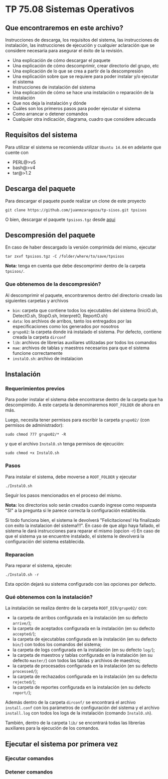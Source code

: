 # TP 75.08 Sistemas Operativos

## Que encontraremos en este archivo?

Instrucciones de descarga, los requisitos del sistema, las instrucciones de instalación, las instrucciones de ejecución y cualquier aclaración que se considere necesaria para asegurar el éxito de la revisión. 
* Una explicación de cómo descargar el paquete
* Una explicación de cómo descomprimir, crear directorio del grupo, etc
* Una explicación de lo que se crea a partir de la descompresión
* Una explicación sobre que se requiere para poder instalar y/o ejecutar el sistema 
* Instrucciones de instalación del sistema 
* Una explicación de cómo se hace una instalación o reparación de la instalación
* Que nos deja la instalación y dónde
* Cuáles son los primeros pasos para poder ejecutar el sistema
* Como arrancar o detener comandos 
* Cualquier otra indicación, diagrama, cuadro que considere adecuada

## Requisitos del sistema

Para utilizar el sistema se recomienda utilizar `Ubuntu 14.04` en adelante que cuente con

* PERL@>v5
* bash@>v4
* tar@>1.2
 
## Descarga del paquete

Para descargar el paquete puede realizar un clone de este proyecto

	git clone https://github.com/juanmzaragoza/tp-sisos.git tpsisos

O bien, descargar el paquete `tpsisos.tgz` desde [aqui](CompletarConURL)

## Descompresión del paquete

En caso de haber descargado la versión comprimida del mismo, ejecutar

	tar zxvf tpsisos.tgz -C /folder/where/to/save/tpsisos

**Nota:** tenga en cuenta que debe descomprimir dentro de la carpeta `tpsisos/`.

### Que obtenemos de la descompresión?

Al descomprimir el paquete, encontraremos dentro del directorio creado las siguientes carpetas y archivos

* `bin`: carpeta que contiene todos los ejecutables del sistema (IniciO.sh, DetectO.sh, StopO.sh, InterpretO, ReportO.sh)
* `data`: los archivos de arribos, tanto los entregados por las especificaciones como los generados por nosotros
* `grupo02`: la carpeta donde irá instalado el sistema. Por defecto, contiene creada la carpeta `dirconf`
* `lib`: archivos de librerias auxiliares utilizadas por todos los comandos
* `mae`: archivos de tablas y maestros necesarios para que el sistema funcione correctamente
* `instalO.sh`: archivo de instalacion

## Instalación

### Requerimientos previos

Para poder instalar el sistema debe encontrarse dentro de la carpeta que ha descompimido. A este carpeta la denominaremos `ROOT_FOLDER` de ahora en más.

Luego, necesita tener permisos para escribir la carpeta `grupo02/` (con permisos de administrador):

	sudo chmod 777 grupo02/* -R

y que el archivo `InstalO.sh` tenga permisos de ejecución:

	sudo chmod +x InstalO.sh

### Pasos

Para instalar el sistema, debe moverse a `ROOT_FOLDER` y ejecutar

	./InstalO.sh

Seguir los pasos mencionados en el proceso del mismo. 

**Nota:** los directorios solo serán creados cuando ingrese como respuesta "SI" a la pregunta si le parece correcta la configuración establecida.

Si todo funciona bien, el sistema le devolverá "Felicitaciones! Ha finalizado con exito la instalacion del sistema!!!".
En caso de que algo haya fallado, el sistema le dará instrucciones para reparar el mismo (opcion -r)
En caso de que el sistema ya se encuentre instalado, el sistema le devolverá la configuración del sistema establecida.

### Reparacion

Para reparar el sistema, ejecute:

	./InstalO.sh -r

Esta opción dejará su sistema configurado con las opciones por defecto.

### Qué obtenemos con la instalación?

La instalación se realiza dentro de la carpeta `ROOT_DIR/grupo02/` con:

* la carpeta de arribos configurada en la instalación (en su defecto `arrive/`);
* la carpeta de aceptados configurada en la instalación (en su defecto `accepted/`);
* la carpeta de ejecutablas configurada en la instalación (en su defecto `bin/`) con todos los comandos del sistema;
* la carpeta de logs configurada en la instalación (en su defecto `log/`);
* la carpeta de maestros y tablas configurada en la instalación (en su defecto `master/`) con todos las tablas y archivos de maestros;
* la carpeta de procesados configurada en la instalación (en su defecto `processed/`);
* la carpeta de rechazados configurada en la instalación (en su defecto `rejected/`);
* la carpeta de reportes configurada en la instalación (en su defecto `report/`);

Además dentro de la carpeta `dirconf/` se encontrará el archivo `install.conf` con los parámetros de configuración del sistema y el archivo `install.log` con todos los logs de la instalación (comando `InstalO.sh`).

También, dentro de la carpeta `lib/` se encontrará todas las librerías auxiliares para la ejecución de los comandos.

## Ejecutar el sistema por primera vez

### Ejecutar comandos

### Detener comandos